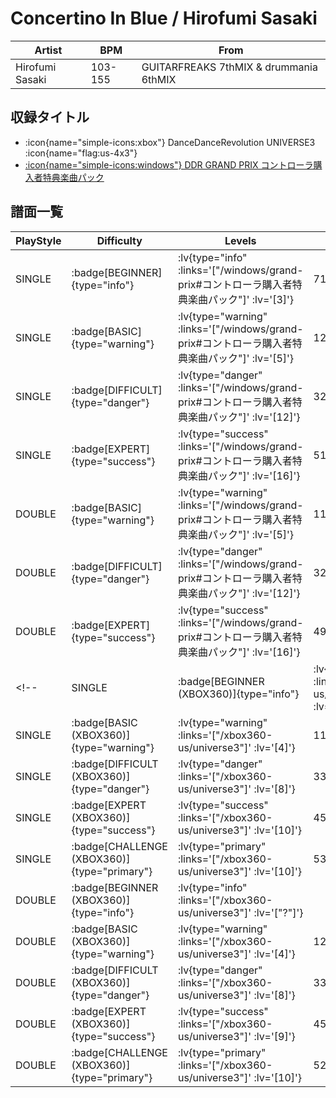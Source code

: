 # Concertino In Blue / Hirofumi Sasaki

|Artist|BPM|From|
|------|---|----|
|Hirofumi Sasaki|103-155|GUITARFREAKS 7thMIX & drummania 6thMIX|

## 収録タイトル

- :icon{name="simple-icons:xbox"} DanceDanceRevolution UNIVERSE3 :icon{name="flag:us-4x3"}
- [ :icon{name="simple-icons:windows"} DDR GRAND PRIX コントローラ購入者特典楽曲パック](/windows/grand-prix#コントローラ購入者特典楽曲パック)

## 譜面一覧

|PlayStyle|Difficulty|Levels|Notes|Movie|
|---------|----------|------|-----|-----|
|SINGLE| :badge[BEGINNER]{type="info"} | :lv{type="info" :links='["/windows/grand-prix#コントローラ購入者特典楽曲パック"]' :lv='[3]'} |71/5||
|SINGLE| :badge[BASIC]{type="warning"} | :lv{type="warning" :links='["/windows/grand-prix#コントローラ購入者特典楽曲パック"]' :lv='[5]'} |121/4||
|SINGLE| :badge[DIFFICULT]{type="danger"} | :lv{type="danger" :links='["/windows/grand-prix#コントローラ購入者特典楽曲パック"]' :lv='[12]'} |323/10||
|SINGLE| :badge[EXPERT]{type="success"} | :lv{type="success" :links='["/windows/grand-prix#コントローラ購入者特典楽曲パック"]' :lv='[16]'} |519/11||
|DOUBLE| :badge[BASIC]{type="warning"} | :lv{type="warning" :links='["/windows/grand-prix#コントローラ購入者特典楽曲パック"]' :lv='[5]'} |119/4||
|DOUBLE| :badge[DIFFICULT]{type="danger"} | :lv{type="danger" :links='["/windows/grand-prix#コントローラ購入者特典楽曲パック"]' :lv='[12]'} |324/10||
|DOUBLE| :badge[EXPERT]{type="success"} | :lv{type="success" :links='["/windows/grand-prix#コントローラ購入者特典楽曲パック"]' :lv='[16]'} |491/12||
<!-- |SINGLE| :badge[BEGINNER (XBOX360)]{type="info"} | :lv{type="info" :links='["/xbox360-us/universe3"]' :lv='["?"]'} |76/7||
|SINGLE| :badge[BASIC (XBOX360)]{type="warning"} | :lv{type="warning" :links='["/xbox360-us/universe3"]' :lv='[4]'} |115/2||
|SINGLE| :badge[DIFFICULT (XBOX360)]{type="danger"} | :lv{type="danger" :links='["/xbox360-us/universe3"]' :lv='[8]'} |333/10||
|SINGLE| :badge[EXPERT (XBOX360)]{type="success"} | :lv{type="success" :links='["/xbox360-us/universe3"]' :lv='[10]'} |458/6||
|SINGLE| :badge[CHALLENGE (XBOX360)]{type="primary"} | :lv{type="primary" :links='["/xbox360-us/universe3"]' :lv='[10]'} |530/15||
|DOUBLE| :badge[BEGINNER (XBOX360)]{type="info"} | :lv{type="info" :links='["/xbox360-us/universe3"]' :lv='["?"]'} |||
|DOUBLE| :badge[BASIC (XBOX360)]{type="warning"} | :lv{type="warning" :links='["/xbox360-us/universe3"]' :lv='[4]'} |120/2||
|DOUBLE| :badge[DIFFICULT (XBOX360)]{type="danger"} | :lv{type="danger" :links='["/xbox360-us/universe3"]' :lv='[8]'} |333/10||
|DOUBLE| :badge[EXPERT (XBOX360)]{type="success"} | :lv{type="success" :links='["/xbox360-us/universe3"]' :lv='[9]'} |458/6||
|DOUBLE| :badge[CHALLENGE (XBOX360)]{type="primary"} | :lv{type="primary" :links='["/xbox360-us/universe3"]' :lv='[10]'} |529/15|| -->
